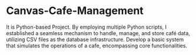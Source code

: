 # Canvas-Cafe-Management
It is Python-based Project.
By employing multiple Python scripts, I established a seamless mechanism to handle, manage, and store café data, utilizing CSV files as the database infrastructure.            Develop a basic system that simulates the operations of a cafe, encompassing core functionalities.
